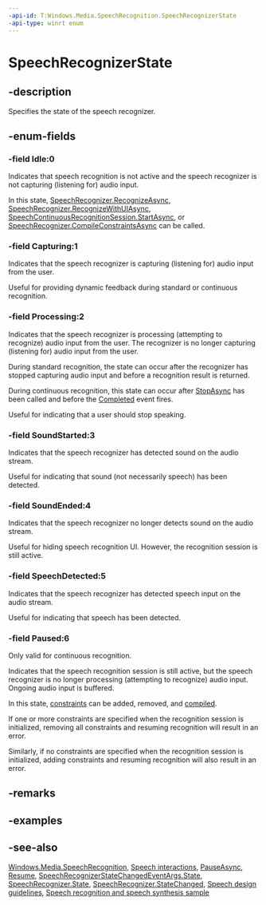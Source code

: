 ```yaml
---
-api-id: T:Windows.Media.SpeechRecognition.SpeechRecognizerState
-api-type: winrt enum
---
```


<!-- Enumeration syntax
public enum Windows.Media.SpeechRecognition.SpeechRecognizerState : int
-->

# SpeechRecognizerState

## -description
Specifies the state of the speech recognizer.

## -enum-fields
### -field Idle:0
Indicates that speech recognition is not active and the speech recognizer is not capturing (listening for) audio input.

In this state, [SpeechRecognizer.RecognizeAsync](speechrecognizer_recognizeasync_748427924.md), [SpeechRecognizer.RecognizeWithUIAsync](speechrecognizer_recognizewithuiasync_1152231907.md), [SpeechContinuousRecognitionSession.StartAsync](speechcontinuousrecognitionsession_startasync_192219967.md), or [SpeechRecognizer.CompileConstraintsAsync](speechrecognizer_compileconstraintsasync_1901700993.md) can be called.

### -field Capturing:1
Indicates that the speech recognizer is capturing (listening for) audio input from the user.

Useful for providing dynamic feedback during standard or continuous recognition.

### -field Processing:2
Indicates that the speech recognizer is processing (attempting to recognize) audio input from the user. The recognizer is no longer capturing (listening for) audio input from the user.

During standard recognition, the state can occur after the recognizer has stopped capturing audio input and before a recognition result is returned.

During continuous recognition, this state can occur after [StopAsync](speechcontinuousrecognitionsession_stopasync_1648475005.md) has been called and before the [Completed](speechcontinuousrecognitionsession_completed.md) event fires.

Useful for indicating that a user should stop speaking.

### -field SoundStarted:3
Indicates that the speech recognizer has detected sound on the audio stream.

Useful for indicating that sound (not necessarily speech) has been detected.

### -field SoundEnded:4
Indicates that the speech recognizer no longer detects sound on the audio stream.

Useful for hiding speech recognition UI. However, the recognition session is still active.

### -field SpeechDetected:5
Indicates that the speech recognizer has detected speech input on the audio stream.

Useful for indicating that speech has been detected.

### -field Paused:6
Only valid for continuous recognition.

Indicates that the speech recognition session is still active, but the speech recognizer is no longer processing (attempting to recognize) audio input. Ongoing audio input is buffered.

In this state, [constraints](speechrecognizer_constraints.md) can be added, removed, and [compiled](speechrecognizer_compileconstraintsasync_1901700993.md).

If one or more constraints are specified when the recognition session is initialized, removing all constraints and resuming recognition will result in an error.

Similarly, if no constraints are specified when the recognition session is initialized, adding constraints and resuming recognition will also result in an error.


## -remarks

## -examples

## -see-also
[Windows.Media.SpeechRecognition](windows_media_speechrecognition.md), [Speech interactions](https://docs.microsoft.com/windows/uwp/input-and-devices/speech-interactions), [PauseAsync](speechcontinuousrecognitionsession_pauseasync_576113822.md), [Resume](speechcontinuousrecognitionsession_resume_406343050.md), [SpeechRecognizerStateChangedEventArgs.State](speechrecognizerstatechangedeventargs_state.md), [SpeechRecognizer.State](speechrecognizer_state.md), [SpeechRecognizer.StateChanged](speechrecognizer_statechanged.md), [Speech design guidelines](https://docs.microsoft.com/windows/uwp/input-and-devices/speech-interactions), [Speech recognition and speech synthesis sample](https://github.com/Microsoft/Windows-universal-samples/tree/master/Samples/SpeechRecognitionAndSynthesis)
